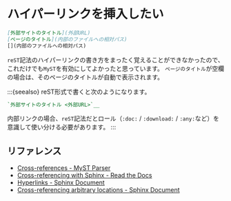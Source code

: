 # ハイパーリンクを挿入したい

```md
[外部サイトのタイトル](外部URL)
[ページのタイトル](内部のファイルへの相対パス)
[](内部のファイルへの相対パス)
```

``reST``記法のハイパーリンクの書き方をまったく覚えることができなかったので、
これだけでも``MyST``を有効にしてよかったと思っています。
``ページのタイトル``が空欄の場合は、そのページのタイトルが自動で表示されます。

:::{seealso}
reST形式で書くと次のようになります。

```rst
`外部サイトのタイトル <外部URL>`__
```

内部リンクの場合、``reST``記法だとロール（``:doc:`` / ``:download:`` / ``:any:``など）を意識して使い分ける必要があります。
:::

## リファレンス

- [Cross-references - MyST Parser](https://myst-parser.readthedocs.io/en/latest/syntax/cross-referencing.html)
- [Cross-referencing with Sphinx - Read the Docs](https://docs.readthedocs.io/en/stable/guides/cross-referencing-with-sphinx.html)
- [Hyperlinks - Sphinx Document](https://www.sphinx-doc.org/en/master/usage/restructuredtext/basics.html#hyperlinks)
- [Cross-referencing arbitrary locations - Sphinx Document](https://www.sphinx-doc.org/en/master/usage/restructuredtext/roles.html#ref-role)
